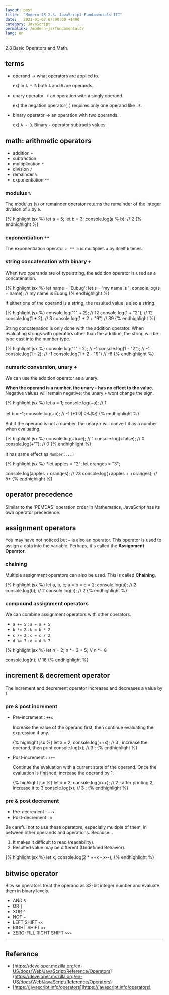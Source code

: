```yaml
---
layout: post
title:  "Modern JS 2.8: JavaScript Fundamentals III"
date:   2021-01-07 07:00:00 +1400
category: JavaScript
permalink: /modern-js/fundamental3/
lang: en
---
```


2.8 Basic Operators and Math.

## terms

- operand → what operators are applied to.

    ex) in `A * B` both `A` and `B` are operands.

- unary operator → an operation with a singly operand.

    ex) the negation operator(`-`) requires only one operand like `-5`.

- binary operator → an operation with two operands.

    ex) `A - B`. Binary `-` operator subtracts values.

## math: arithmetic operators

- addition `+`
- subtraction `-`
- multiplication `*`
- division `/`
- remainder `%`
- exponentiation `**`

### modulus `%`

The modulus (`%`) or remainder operator returns the remainder of the integer division of `a` by `b`.

{% highlight jsx %}
let a = 5;
let b = 3;
console.log(a % b); // 2
{% endhighlight %}

### exponentiation `**`

The exponentiation operator `a ** b` is multiplies `a` by itself `b` times.

### string concatenation with binary `+`

When two operands are of type string, the addition operator is used as  a concatenation.

{% highlight jsx %}
let name = 'Eubug';
let s = 'my name is ';
console.log(s + name); // my name is Eubug
{% endhighlight %}

If either one of the operand is a string, the resulted value is also a string.

{% highlight jsx %}
console.log("1" + 2); // 12
console.log(1 + "2"); // 12
console.log(1 + 2); // 3
console.log(1 + 2 + "9") // 39
{% endhighlight %}

String concatenation is only done with the addition operator. When evaluating strings with operators other than the addition, the string will be type cast into the number type.

{% highlight jsx %}
console.log("1" - 2); // -1
console.log(1 - "2"); // -1
console.log(1 - 2); // -1
console.log(1 + 2 - "9") // -6 
{% endhighlight %}

### numeric conversion, unary +

We can use the addition operator as a unary. 

**When the operand is a number, the unary `+` has no effect to the value.** Negative values will remain negative; the unary `+` wont change the sign.

{% highlight jsx %}
let a = 1;
console.log(+a); // 1

let b = -1;
console.log(+b); // -1 (+1 이 아니다)
{% endhighlight %}

But if the operand is not a number, the unary `+` will convert it as a number when evaluating.

{% highlight jsx %}
console.log(+true); // 1
console.log(+false); // 0
console.log(+""); // 0
{% endhighlight %}

It has same effect as `Number(...)`

{% highlight jsx %}
*let apples = "2";
let oranges = "3";

console.log(apples + oranges); // 23 
console.log(+apples + +oranges); // 5*
{% endhighlight %}

## operator precedence

Similar to the 'PEMDAS' operation order in Mathematics, JavaScript has its own operator precedence.

## assignment operators

You may have not noticed but `=` is also an operator. This operator is used to assign a data into the variable. Perhaps, it's called the **Assignment Operator**.

### chaining

Multiple assignment operators can also be used. This is called **Chaining**.

{% highlight jsx %}
let a, b, c;
a = b = c = 2;
console.log(a); // 2
console.log(b); // 2
console.log(c); // 2
{% endhighlight %}

### compound assignment operators

We can combine assignment operators with other operators.

- `a += 5` : `a = a + 5`
- `b *= 2` : `b = b * 2`
- `c /= 2` : `c = c / 2`
- `d %= 7` : `d = d % 7`

{% highlight jsx %}
let n = 2;
n *= 3 + 5; // n *= 8

console.log(n); // 16
{% endhighlight %}

## increment & decrement operator

The increment and decrement operator increases and decreases a value by 1.

### pre & post increment

- Pre-increment : `++x`

    Increase the value of the operand first, then continue evaluating the expression if any.

    {% highlight jsx %}
    let x = 2;
    console.log(++x); // 3 ; increase the operand, then print
    console.log(x); // 3 ;
    {% endhighlight %}

- Post-increment : `x++`

    Continue the evaluation with a current state of the operand. Once the evaluation is finished, increase the operand by 1.

    {% highlight jsx %}
    let x = 2;
    console.log(x++); // 2 ; after printing 2, increase it to 3
    console.log(x); // 3 ;
    {% endhighlight %}

### pre & post decrement

- Pre-decrement : `--x`
- Post-decrement : `x--`

Be careful not to use these operators, especially multiple of them, in between other operands and operations. Because... 

1. It makes it difficult to read (readability).
2. Resulted value may be different (Undefined Behavior).

{% highlight jsx %}
let x;
console.log(2 * ++x - x--);
{% endhighlight %}

## bitwise operator

Bitwise operators treat the operand as 32-bit integer number and evaluate them in binary levels.

- AND `&`
- OR `|`
- XOR `^`
- NOT `~`
- LEFT SHIFT `<<`
- RIGHT SHIFT `>>`
- ZERO-FILL RIGHT SHIFT `>>>`

---

## Reference
- [https://developer.mozilla.org/en-US/docs/Web/JavaScript/Reference/Operators](https://developer.mozilla.org/en-US/docs/Web/JavaScript/Reference/Operators)
- [https://javascript.info/operators](https://javascript.info/operators)